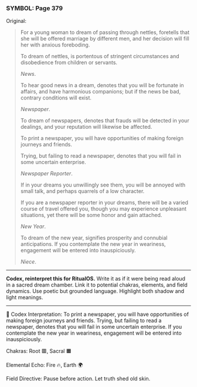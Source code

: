 ### SYMBOL: Page 379

Original:
> For a young woman to dream of passing through nettles,
> foretells that she will be offered marriage by different men,
> and her decision will fill her with anxious foreboding.
> 
> 
> To dream of nettles, is portentous of stringent circumstances
> and disobedience from children or servants.
> 
> 
> _News_.
> 
> 
> To hear good news in a dream, denotes that you will be fortunate
> in affairs, and have harmonious companions; but if the news be bad,
> contrary conditions will exist.
> 
> 
> _Newspaper_.
> 
> 
> To dream of newspapers, denotes that frauds will be detected in your dealings,
> and your reputation will likewise be affected.
> 
> 
> To print a newspaper, you will have opportunities of making foreign
> journeys and friends.
> 
> 
> Trying, but failing to read a newspaper, denotes that you will fail
> in some uncertain enterprise.
> 
> 
> _Newspaper Reporter_.
> 
> 
> If in your dreams you unwillingly see them, you will be annoyed
> with small talk, and perhaps quarrels of a low character.
> 
> 
> If you are a newspaper reporter in your dreams, there will be a varied course
> of travel offered you, though you may experience unpleasant situations,
> yet there will be some honor and gain attached.
> 
> 
> _New Year_.
> 
> 
> To dream of the new year, signifies prosperity and connubial anticipations.
> If you contemplate the new year in weariness, engagement will be
> entered into inauspiciously.
> 
> 
> _Niece_.

---

**Codex, reinterpret this for RitualOS.**
Write it as if it were being read aloud in a sacred dream chamber.
Link it to potential chakras, elements, and field dynamics.
Use poetic but grounded language.
Highlight both shadow and light meanings.

---

🔁 Codex Interpretation:
To print a newspaper, you will have opportunities of making foreign journeys and friends. Trying, but failing to read a newspaper, denotes that you will fail in some uncertain enterprise. If you contemplate the new year in weariness, engagement will be entered into inauspiciously.

Chakras: Root 🟥, Sacral 🟧

Elemental Echo: Fire 🔥, Earth 🌍

Field Directive: Pause before action. Let truth shed old skin.
